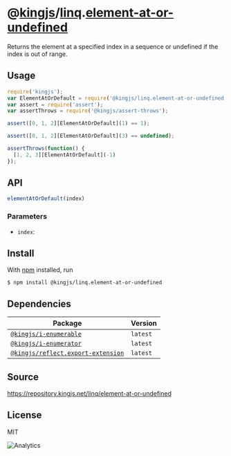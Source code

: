 # @[kingjs][@kingjs]/[linq][ns0].[element-at-or-undefined][ns1]
Returns the element at a specified index in a  sequence or undefined if the index is out of range.
## Usage
```js
require('kingjs');
var ElementAtOrDefault = require('@kingjs/linq.element-at-or-undefined');
var assert = require('assert');
var assertThrows = require('@kingjs/assert-throws');

assert([0, 1, 2][ElementAtOrDefault](1) == 1);

assert([0, 1, 2][ElementAtOrDefault](3) == undefined);

assertThrows(function() {
  [1, 2, 3][ElementAtOrDefault](-1)
});
```

## API
```ts
elementAtOrDefault(index)
```

### Parameters
- `index`: 



## Install
With [npm](https://npmjs.org/) installed, run
```
$ npm install @kingjs/linq.element-at-or-undefined
```
## Dependencies
|Package|Version|
|---|---|
|[`@kingjs/i-enumerable`](https://www.npmjs.com/package/@kingjs/i-enumerable)|`latest`|
|[`@kingjs/i-enumerator`](https://www.npmjs.com/package/@kingjs/i-enumerator)|`latest`|
|[`@kingjs/reflect.export-extension`](https://www.npmjs.com/package/@kingjs/reflect.export-extension)|`latest`|
## Source
https://repository.kingjs.net/linq/element-at-or-undefined
## License
MIT

![Analytics](https://analytics.kingjs.net/linq/element-at-or-undefined)

[@kingjs]: https://www.npmjs.com/package/kingjs
[ns0]: https://www.npmjs.com/package/@kingjs/linq
[ns1]: https://www.npmjs.com/package/@kingjs/linq.element-at-or-undefined
